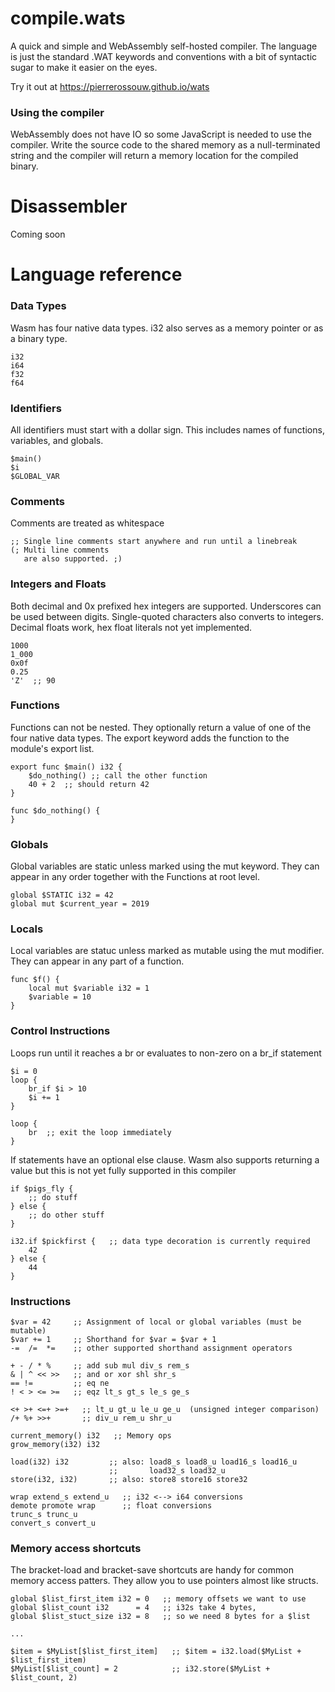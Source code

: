 # compile.wats
A quick and simple and WebAssembly self-hosted compiler. The language is just the standard .WAT keywords and conventions with a bit of syntactic sugar to make it easier on the eyes. 

Try it out at https://pierrerossouw.github.io/wats

### Using the compiler
WebAssembly does not have IO so some JavaScript is needed to use the compiler. Write the source code to the shared memory as a null-terminated string and the compiler will return a memory location for the compiled binary.

# Disassembler
Coming soon

# Language reference

### Data Types

Wasm has four native data types. i32 also serves as a memory pointer or as a binary type.

```
i32
i64
f32
f64
```

### Identifiers

All identifiers must start with a dollar sign. This includes names of functions, variables, and globals.

```
$main()
$i
$GLOBAL_VAR
```

### Comments

Comments are treated as whitespace

```
;; Single line comments start anywhere and run until a linebreak
(; Multi line comments 
   are also supported. ;)
```

### Integers and Floats

Both decimal and 0x prefixed hex integers are supported. Underscores can be used between digits.
Single-quoted characters also converts to integers.
Decimal floats work, hex float literals not yet implemented.

```
1000
1_000
0x0f
0.25
'Z'  ;; 90
```

### Functions

Functions can not be nested. They optionally return a value of one of the four native data types. 
The export keyword adds the function to the module's export list.

```
export func $main() i32 {
    $do_nothing() ;; call the other function
    40 + 2  ;; should return 42 
}

func $do_nothing() {
}
```

### Globals

Global variables are static unless marked using the mut keyword. They can appear in any order together with the Functions at root level.

```
global $STATIC i32 = 42
global mut $current_year = 2019
```

### Locals

Local variables are statuc unless marked as mutable using the mut modifier. They can appear in any part of a function.

```
func $f() {
    local mut $variable i32 = 1
    $variable = 10
}
```

### Control Instructions

Loops run until it reaches a br or evaluates to non-zero on a br_if statement

```
$i = 0
loop {
    br_if $i > 10 
    $i += 1
}

loop {
    br  ;; exit the loop immediately
}  
```

If statements have an optional else clause. Wasm also supports returning a value but this is not yet fully supported in this compiler

```
if $pigs_fly {
    ;; do stuff
} else {
    ;; do other stuff
}

i32.if $pickfirst {   ;; data type decoration is currently required
    42
} else {
    44
}
```

### Instructions

```
$var = 42     ;; Assignment of local or global variables (must be mutable)
$var += 1     ;; Shorthand for $var = $var + 1
-=  /=  *=    ;; other supported shorthand assignment operators

+ - / * %     ;; add sub mul div_s rem_s
& | ^ << >>   ;; and or xor shl shr_s
== !=         ;; eq ne
! < > <= >=   ;; eqz lt_s gt_s le_s ge_s

<+ >+ <=+ >=+   ;; lt_u gt_u le_u ge_u  (unsigned integer comparison)
/+ %+ >>+       ;; div_u rem_u shr_u

current_memory() i32   ;; Memory ops
grow_memory(i32) i32

load(i32) i32         ;; also: load8_s load8_u load16_s load16_u
                      ;;       load32_s load32_u
store(i32, i32)       ;; also: store8 store16 store32

wrap extend_s extend_u   ;; i32 <--> i64 conversions
demote promote wrap      ;; float conversions
trunc_s trunc_u
convert_s convert_u
```

### Memory access shortcuts

The bracket-load and bracket-save shortcuts are handy for common memory access patters. They allow you to use pointers almost like structs.

```
global $list_first_item i32 = 0   ;; memory offsets we want to use
global $list_count i32      = 4   ;; i32s take 4 bytes, 
global $list_stuct_size i32 = 8   ;; so we need 8 bytes for a $list

...

$item = $MyList[$list_first_item]   ;; $item = i32.load($MyList + $list_first_item)
$MyList[$list_count] = 2            ;; i32.store($MyList + $list_count, 2)
```


